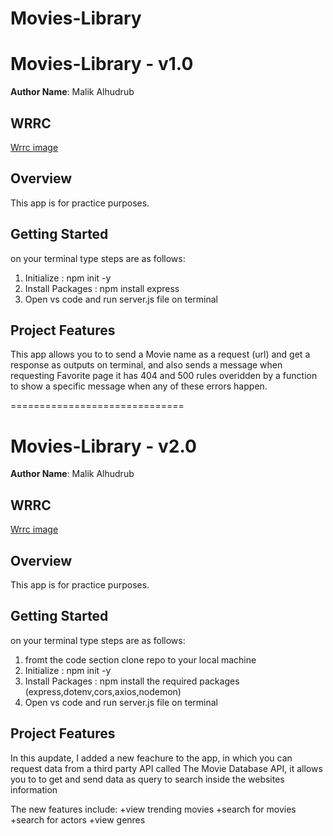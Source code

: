 # Movies-Library

# Movies-Library - v1.0

**Author Name**: Malik Alhudrub

## WRRC
 [Wrrc image](./assets/Wrrc.jpeg)

## Overview
This app is for practice purposes.

## Getting Started
on your terminal type steps are as follows:
1. Initialize : npm init -y
2. Install Packages : npm install express
3. Open vs code and run server.js file on terminal 

## Project Features
This app allows you to to send a Movie name as a request (url) and get a response as outputs on terminal, and also sends a message when requesting Favorite page it has 404 and 500 rules overidden by a function to show a specific message when any of these errors happen.

==============================

# Movies-Library - v2.0

**Author Name**: Malik Alhudrub

## WRRC
 [Wrrc image](./assets/Wrrc2.jpeg)

## Overview
This app is for practice purposes.

## Getting Started
on your terminal type steps are as follows:

1. fromt the code section clone repo to your local machine
2. Initialize : npm init -y
3. Install Packages : npm install the required packages (express,dotenv,cors,axios,nodemon)
4. Open vs code and run server.js file on terminal 

## Project Features
In this aupdate, I added a new feachure to the app, in which you can request data from a third party API called The Movie Database API, it allows you to to get and send data as query to search inside the websites information

The new features include:
+view trending movies
+search for movies
+search for actors
+view genres